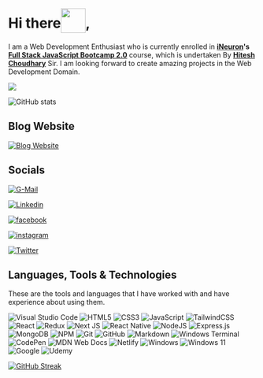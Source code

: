 # Hi there<img style="vertical-align: -30%" src="https://media.giphy.com/media/KGMzZvWa5su2O5LCVR/giphy.gif" width="50" height="50">, 

I am a Web Development Enthusiast who is currently enrolled in **[iNeuron](https://ineuron.ai/ 'iNeuron')'s [Full Stack JavaScript Bootcamp 2.0](https://ineuron.ai/course/Full-Stack-JavaScript-Bootcamp-2.0 'FSJS 2.0')** course, which is undertaken By **[Hitesh Choudhary](https://hiteshchoudhary.com/ 'Hitesh Choudhary')** Sir. I am looking forward to create amazing projects in the Web Development Domain.

![](https://komarev.com/ghpvc/?username=Sreenivasulu-Kalluru&color=E83A59&style=for-the-badge)

![GitHub stats](https://github-readme-stats.vercel.app/api?username=Sreenivasulu-Kalluru&show_icons=true&theme=aura)

## **Blog Website** ##
<a href="https://hashnode.com/@VasuK24"><img alt="Blog Website" src="https://img.shields.io/badge/Hashnode-Follow%20Me-2962FF?style=for-the-badge&logo=hashnode&logoColor=white"></a>

## **Socials** ##
<a href="mailto: vaasuk24@gmail.com"><img alt="G-Mail" src="https://img.shields.io/badge/Gmail-Mail%20To%20Me-D14836?style=for-the-badge&logo=gmail&logoColor=white"></a>

<a href="https://www.linkedin.com/in/vasu-k-8069201b0"><img alt="Linkedin" src="https://img.shields.io/badge/linkedin-Connect%20With%20Me-%230077B5.svg?style=for-the-badge&logo=linkedin&logoColor=white"></a>

<a href="https://www.facebook.com/vasu.kalluru24/"><img alt="facebook" src="https://img.shields.io/badge/Facebook-Follow%20Me-%231877F2.svg?style=for-the-badge&logo=Facebook&logoColor=white"></a>

<a href="https://www.instagram.com/iam_vs24/"><img alt="instagram" src="https://img.shields.io/badge/Instagram-Follow%20Me-%23E4405F.svg?style=for-the-badge&logo=Instagram&logoColor=white"></a>

<a href="https://twitter.com/vasuk24"><img alt="Twitter" src="https://img.shields.io/badge/Twitter-Tweet%20Me-%231DA1F2.svg?style=for-the-badge&logo=Twitter&logoColor=white"></a>

 ## Languages, Tools & Technologies

These are the tools and languages that I have worked with and have experience about using them.

![Visual Studio Code](https://img.shields.io/badge/Visual%20Studio%20Code-0078d7.svg?style=for-the-badge&logo=visual-studio-code&logoColor=white)
![HTML5](https://img.shields.io/badge/html5-%23E34F26.svg?style=for-the-badge&logo=html5&logoColor=white)
![CSS3](https://img.shields.io/badge/css3-%231572B6.svg?style=for-the-badge&logo=css3&logoColor=white)
![JavaScript](https://img.shields.io/badge/javascript-%23323330.svg?style=for-the-badge&logo=javascript&logoColor=%23F7DF1E)
![TailwindCSS](https://img.shields.io/badge/tailwindcss-%2338B2AC.svg?style=for-the-badge&logo=tailwind-css&logoColor=white)
![React](https://img.shields.io/badge/react-%2320232a.svg?style=for-the-badge&logo=react&logoColor=%2361DAFB)
![Redux](https://img.shields.io/badge/redux-%23593d88.svg?style=for-the-badge&logo=redux&logoColor=white)
![Next JS](https://img.shields.io/badge/Next-black?style=for-the-badge&logo=next.js&logoColor=white)
![React Native](https://img.shields.io/badge/react_native-%2320232a.svg?style=for-the-badge&logo=react&logoColor=%2361DAFB)
![NodeJS](https://img.shields.io/badge/node.js-6DA55F?style=for-the-badge&logo=node.js&logoColor=white)
![Express.js](https://img.shields.io/badge/express.js-%23404d59.svg?style=for-the-badge&logo=express&logoColor=%2361DAFB)
![MongoDB](https://img.shields.io/badge/MongoDB-%234ea94b.svg?style=for-the-badge&logo=mongodb&logoColor=white)
![NPM](https://img.shields.io/badge/NPM-%23CB3837.svg?style=for-the-badge&logo=npm&logoColor=white)
![Git](https://img.shields.io/badge/git-%23F05033.svg?style=for-the-badge&logo=git&logoColor=white)
![GitHub](https://img.shields.io/badge/github-%23121011.svg?style=for-the-badge&logo=github&logoColor=white)
![Markdown](https://img.shields.io/badge/markdown-%23000000.svg?style=for-the-badge&logo=markdown&logoColor=white)
![Windows Terminal](https://img.shields.io/badge/Windows%20Terminal-%234D4D4D.svg?style=for-the-badge&logo=windows-terminal&logoColor=white)
![CodePen](https://img.shields.io/badge/Codepen-000000?style=for-the-badge&logo=codepen&logoColor=white)
![MDN Web Docs](https://img.shields.io/badge/MDN_Web_Docs-black?style=for-the-badge&logo=mdnwebdocs&logoColor=white)
![Netlify](https://img.shields.io/badge/netlify-%23000000.svg?style=for-the-badge&logo=netlify&logoColor=#00C7B7)
![Windows](https://img.shields.io/badge/Windows-0078D6?style=for-the-badge&logo=windows&logoColor=white)
![Windows 11](https://img.shields.io/badge/Windows%2011-%230079d5.svg?style=for-the-badge&logo=Windows%2011&logoColor=white)
![Google](https://img.shields.io/badge/google-4285F4?style=for-the-badge&logo=google&logoColor=white)
![Udemy](https://img.shields.io/badge/Udemy-A435F0?style=for-the-badge&logo=Udemy&logoColor=white)


[![GitHub Streak](https://github-readme-streak-stats.herokuapp.com?user=Sreenivasulu-Kalluru&theme=aura-dark&hide_border=true)](https://git.io/streak-stats)

